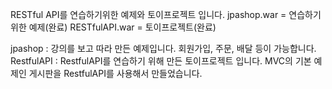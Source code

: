 RESTful API를 연습하기위한 예제와 토이프로젝트 입니다. 
jpashop.war = 연습하기위한 예제(완료)
RESTfulAPI.war = 토이프로젝트(완료)

jpashop : 강의를 보고 따라 만든 예제입니다. 회원가입, 주문, 배달 등이 가능합니다.
RestfulAPI : RestfulAPI를 연습하기 위해 만든 토이프로젝트 입니다. MVC의 기본 예제인 게시판을 RestfulAPI를 사용해서 만들었습니다.
